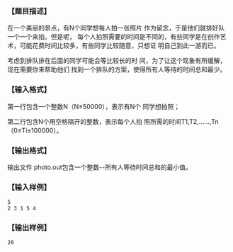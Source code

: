 ### 【题目描述】
在一个美丽的景点，有N个同学想每人拍一张照片
作为留念，于是他们就排好队一个一个来拍。但是呢，
每个人拍照需要的时间是不同的，有些同学是在创作艺
术，可能花费时间比较多，有些同学比较随意，只想证
明自己到此一游而已。

考虑到排队排在后面的同学可能会等比较长的时
间，为了让这个现象有所缓解，现在需要你来帮助他们
找到一个排队的方案，使得所有人等待的时间总和最少。

### 【输入格式】

第一行包含一个整数N（N≤50000），表示有N个
同学想拍照；

第二行包含N个用空格隔开的整数，表示每个人拍
照所需的时间T1,T2,……,Tn（0≤Ti≤100000）。

### 【输出格式】

输出文件 photo.out包含一个整数--所有人等待时间总和的最小值。

### 【输入样例】

```plaintext
5
2 3 1 5 4
```

### 【输出样例】   

```plaintext
20
```
